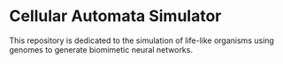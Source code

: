 # Cellular Automata Simulator

This repository is dedicated to the simulation of life-like organisms using genomes to generate
biomimetic neural networks.